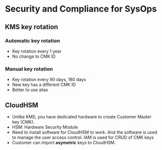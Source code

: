 # Security and Compliance for SysOps

## KMS key rotation

### Automatic key rotation

* Key rotation every 1 year
* No change to CMK ID

### Manual key rotation

* Key rotation every 90 days, 180 days
* New key has a different CMK ID
* Better to use alias

## CloudHSM 

* Unlike KMS, you have dedicated hardware to create Customer Master key (CMK).
* HSM: Hardware Security Module
* Need to install software for CloudHSM to work. And the software is used to manage the user access control. IAM is used for CRUD of CMK keys
* Customer can import **asymetric** keys to CloudHSM.
